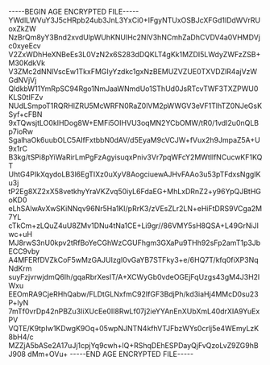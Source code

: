 -----BEGIN AGE ENCRYPTED FILE-----
YWdlLWVuY3J5cHRpb24ub3JnL3YxCi0+IFgyNTUxOSBJcXFGd1lDdWVrRUoxZkZW
NzBrQm8yY3Bnd2xvdUlpWUhKNUlHc2NlV3hNCmhZaDhCVDV4a0VHMDVjc0xyeEcv
V2ZxWDhHeXNBeEs3L0VzN2x6S283dDQKLT4gKk1MZDI5LWdyZWFzZSB+M30KdkVk
V3ZMc2dNNlVscEw1TkxFMGIyYzdkc1gxNzBEMUZVZUE0TXVDZlR4ajVzWGdNVjVj
QldkbW11YmRpSC94Rgo1NmJaaWNmdUo1SThUd0JsRTcvTWF3TXZPWU0KLS0tIFZv
NUdLSmpoT1RQRHlZRU5McWRFN0RaZ0lVM2pWWGV3eVF1TlhTZ0NJeGsKSyf+cFBN
9xTQwsjtLO0kIHDog8W+EMFi5OIHVU3oqMN2YCbOMW/tR0/1vdI2u0nQLBp7ioRw
SgalhaOk6uubOLC5AIfFxtbbN0dAV/d5EyaM9cVCJW+fVux2h9JmpaZ5A+U9x1rC
B3kg/tSPi8pYiWaRirLmPgFzAgyisuqxPniv3Vr7pqWFcY2MWtllfNCucwKF1KQT
UhtG4PIkXqydoLB3l6EgTIXz0uXyV8AogciuewAJHvFAAo3u53pTFdxsNggIKu3j
tP2Eg8XZ2xX58vetkhyYraVKZvq50iyL6FdaEG+MhLxDRnZ2+y96YpQJBtHGoKD0
eLhSAlwAvXwSKiNNqv96Nr5Ha1KI/pRrK3/zVEsZLr2LN+eHiFtDRS9VCga2M7YL
cTkCm+zLQuZ4uU8ZMv1DNu4tNa1CE+Li9gr//86VMY5sH8QSA+L49GrNiJlwc+uH
MJ8rwS3nU0kpv2tRfBoYeCGhWzCGUFhgm3GXaPu9THh92sFp2amT1p3JbECC9vby
A4MFERfDVZkCoF5wMzGAJUIzgI0vGaYB7STFky3+e/6HQ7T/kfq0fiXP3NqNdKrm
suyFzjvrwjdmQ6Ih/gqaRbrXesIT/A+XCWyGb0vdeOGEjFqUzgs43gM4J3H2lWxu
EEOmRA9CjeRHhQabw/FLDtGLNxfmC92IfGF3BdjPh/kd3iaHj4MMcD0su23P+lyN
7mTf0vrDp42nPBZu3IiXUcEe0Il8RwLf07j2ieYYAnEnXUbXmL40drXIA9YuExPV
VQTE/K9tpIw1KDwgK9Oq+05wpNJNTN4kfhVTJFbzWYs0crlj5e4WEmyLzK8bH4/c
MZZjA5bASe2A17uJj1cpjYq9cwh+lQ+RShqDEhESPDayQjFvQzoLvZ9ZG9hBJ908
dMm+OVu+
-----END AGE ENCRYPTED FILE-----
